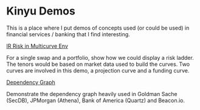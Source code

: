 # Kinyu Demos

This is a place where I put demos of concepts used (or could be used) in financial services / banking that I find interesting.

[IR Risk in Multicurve Env](https://files.tayglobal.com/blog/2020-07-31/IR+Risk+in+Multicurve+Env.html)

For a single swap and a portfolio, show how we could display a risk ladder. The tenors would be based on market data used to build the curves. Two curves are involved in this demo, a projection curve and a funding curve.

[Dependency Graph](https://files.tayglobal.com/blog/Dependency+Graph.html)

Demonstrate the dependency graph heavily used in Goldman Sache (SecDB), JPMorgan (Athena), Bank of America (Quartz) and Beacon.io.
